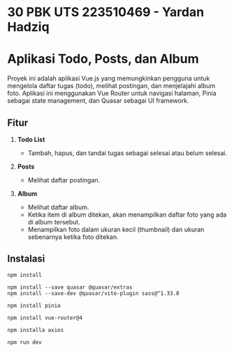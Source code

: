# 30 PBK UTS 223510469 - Yardan Hadziq

# Aplikasi Todo, Posts, dan Album

Proyek ini adalah aplikasi Vue.js yang memungkinkan pengguna untuk mengelola daftar tugas (todo), melihat postingan, dan menjelajahi album foto. Aplikasi ini menggunakan Vue Router untuk navigasi halaman, Pinia sebagai state management, dan Quasar sebagai UI framework.

## Fitur

1. **Todo List**
   - Tambah, hapus, dan tandai tugas sebagai selesai atau belum selesai.

2. **Posts**
   - Melihat daftar postingan.

3. **Album**
   - Melihat daftar album.
   - Ketika item di album ditekan, akan menampilkan daftar foto yang ada di album tersebut.
   - Menampilkan foto dalam ukuran kecil (thumbnail) dan ukuran sebenarnya ketika foto ditekan.

## Instalasi

```
npm install
```

```
npm install --save quasar @quasar/extras
npm install --save-dev @quasar/vite-plugin sass@^1.33.0
```

```
npm install pinia
```

```
npm install vue-router@4
```

```
npm installa axios
```

```
npm run dev
```
